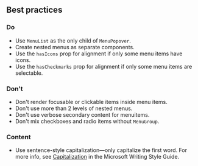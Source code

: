 ## Best practices

### Do

- Use `MenuList` as the only child of `MenuPopover`.
- Create nested menus as separate components.
- Use the `hasIcons` prop for alignment if only some menu items have icons.
- Use the `hasCheckmarks` prop for alignment if only some menu items are selectable.

### Don't

- Don't render focusable or clickable items inside menu items.
- Don't use more than 2 levels of nested menus.
- Don't use verbose secondary content for menuitems.
- Don't mix checkboxes and radio items without `MenuGroup`.

### Content

- Use sentence-style capitalization—only capitalize the first word. For more info, see
  [Capitalization](https://docs.microsoft.com/en-us/style-guide/capitalization) in the Microsoft Writing Style Guide.

